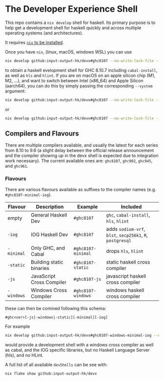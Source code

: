 # The Developer Experience Shell

This repo contains a `nix develop` shell for haskell. Its primary purpose is to
help get a development shell for haskell quickly and across multiple
operating systems (and architectures).

It requires [`nix` to be installed](https://nixos.org/download.html).

Once you have `nix`, (linux, macOS, windows WSL) you can use

```bash
nix develop github:input-output-hk/devx#ghc8107 --no-write-lock-file --refresh
```

to obtain a haskell evelopment shell for GHC 8.10.7 including `cabal-install`,
as well as `hls` and `hlint`. If you are on macOS on an apple silicon chip (M1, M2, ...),
and want to switch between Intel (x86_64) and Apple Silicon (aarch64), you can do
this by simply passing the corresponding `--system` argument:

```bash
nix develop github:input-output-hk/devx#ghc8107 --no-write-lock-file --refresh --system x86_64-darwin
```
or
```bash
nix develop github:input-output-hk/devx#ghc8107 --no-write-lock-file --refresh --system aarch64-darwin
```

## Compilers and Flavours

There are multiple compilers available, and usually the latest for each series
from 8.10 to 9.6 (a slight delay between the official release announcement and
the compiler showing up in the devx shell is expected due to integration work
necessary). The current available ones are: `ghc8107`, `ghc902`, `ghc945`, and
`ghc961`.

### Flavours
There are various flavours available as suffixes to the compiler names (e.g. `#ghc8107-minimal-iog`).

| Flavour | Description | Example | Included |
| - | - | - | - |
| empty | General Haskell Dev | `#ghc8107` | `ghc`, `cabal-install`, `hls`, `hlint` |
| `-iog` | IOG Haskell Dev | `#ghc8107` | adds `sodium-vrf`, `blst`, `secp256k1`, `R`, `postgresql` |
| `-minimal` | Only GHC, and Cabal | `#ghc8107-minimal` | drops `hls`, `hlint` |
| `-static` | Building static binaries | `#ghc8107-static` | static haskell cross compiler |
| `-js` | JavaScript Cross Compiler | `#ghc8107-js` | javascript haskell cross compiler |
| `-windows` | Windows Cross Compiler | `#ghc8107-windows` | windows haskell cross compiler |

these can then be comined following this schema:
```
#ghc<ver>[-js|-windows|-static][-minimal][-iog]
```
For example
```bash
nix develop github:input-output-hk/devx#ghc8107-windows-minimal-iog --no-write-lock-file --refresh
```
would provide a development shell with a windows cross compiler as well as cabal, and the IOG specific libraries, but no Haskell Language Server (hls), and no HLint.

A full list of all available `devShells` can be see with:
```bash
nix flake show github:input-output-hk/devx
```
